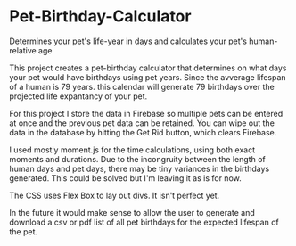 # Pet-Birthday-Calculator
Determines your pet's life-year in days and calculates your pet's human-relative age


This project creates a pet-birthday calculator that determines on what days your pet would have birthdays using pet years. Since the avverage lifespan of a human is 79 years. this calendar will generate 79 birthdays over the projected life expantancy of your pet.

For this project I store the data in Firebase so multiple pets can be entered at once and the previous pet data can be retained. You can wipe out the data in the database by hitting the Get Rid button, which clears Firebase.

I used mostly moment.js for the time calculations, using both exact moments and durations. Due to the incongruity between the length of human days and pet days, there may be tiny variances in the birthdays generated. This could be solved but I'm leaving it as is for now.

The CSS uses Flex Box to lay out divs. It isn't perfect yet.

In the future it would make sense to allow the user to generate and download a csv or pdf list of all pet birthdays for the expected lifespan of the pet.
